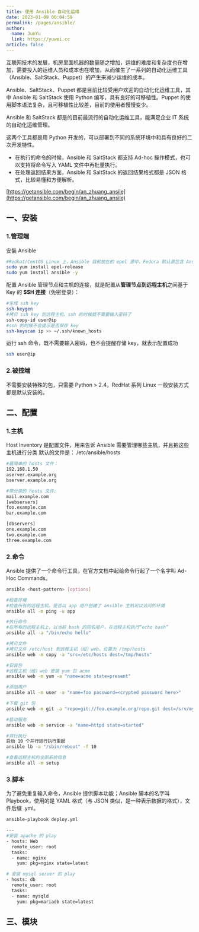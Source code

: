 ```yaml
---
title: 使用 Ansible 自动化运维
date: 2023-01-09 00:04:59
permalink: /pages/ansible/
author: 
  name: JunYu
  link: https://yuwei.cc
article: false
---
```

互联网技术的发展，机房里面机器的数量随之增加，运维的难度和复杂度也在增加，需要投入的运维人员和成本也在增加，从而催生了一系列的自动化运维工具（Ansible、SaltStack、Puppet）的产生来减少运维的成本。

Ansible、SaltStack、Puppet 都是目前比较受用户欢迎的自动化化运维工具，其中 Ansible 和 SaltStack 使用 Python 编写，具有良好的可移植性。Puppet 的使用脚本语法复杂，且可移植性比较差，目前的使用者慢慢变少。

Ansible 和 SaltStack 都是的目前最流行的自动化运维工具，能满足企业 IT 系统的自动化运维管理。

这两个工具都是用 Python 开发的，可以部署到不同的系统环境中和具有良好的二次开发特性。

- 在执行的命令的时候，Ansible 和 SaltStack 都支持 Ad-hoc 操作模式，也可以支持将命令写入 YAML 文件中再批量执行。
- 在处理返回结果方面，Ansible 和 SaltStack 的返回结果格式都是 JSON 格式，比较易懂和方便解析。

[https://getansible.com/begin/an_zhuang_ansile](https://getansible.com/begin/an_zhuang_ansile)
## 一、安装
### 1.管理端
安裝 Ansible
```bash
#Redhat/CentOS Linux 上，Ansible 目前放在的 epel 源中，Fedora 默认源包含 Ansible
sudo yum install epel-release 
sudo yum install ansible -y 
```
配置 Ansible 管理节点和主机的连接，就是配置从**管理节点到远程主机**之间基于 Key 的 **SSH 连接**（免密登录）：
```bash
#生成 ssh key
ssh-keygen
#拷贝 ssh key 到远程主机，ssh 的时候就不需要输入密码了
ssh-copy-id user@ip
#ssh 的时候不会提示是否保存 key
ssh-keyscan ip >> ~/.ssh/known_hosts
```
运行 ssh 命令，既不需要输入密码，也不会提醒存储 key，就表示配置成功
```bash
ssh user@ip
```
### 2.被控端
不需要安装特殊的包，只需要 Python > 2.4，RedHat 系列 Linux 一般安装方式都是默认安装的。
## 二、配置
### 1.主机
Host Inventory 是配置文件，用来告诉 Ansible 需要管理哪些主机，并且把这些主机进行分类
默认的文件是： /etc/ansible/hosts
```bash
#最简单的 hosts 文件：
192.168.1.50
aserver.example.org
bserver.example.org

#带分类的 hosts 文件:
mail.example.com
[webservers]
foo.example.com
bar.example.com

[dbservers]
one.example.com
two.example.com
three.example.com
```
### 2.命令
Ansible 提供了一个命令行工具，在官方文档中起给命令行起了一个名字叫 Ad-Hoc Commands。
```bash
ansible <host-pattern> [options]

#检查环境
#检查所有的远程主机，是否以 app 用户创建了 ansible 主机可以访问的环境
ansible all -m ping -u app

#执行命令
#在所有的远程主机上，以当前 bash 的同名用户，在远程主机执行“echo bash”
ansible all -a "/bin/echo hello"

#拷贝文件
#拷贝文件 /etc/host 到远程主机（组）web，位置为 /tmp/hosts
ansible web -m copy -a "src=/etc/hosts dest=/tmp/hosts"

#安装包
#远程主机（组）web 安装 yum 包 acme
ansible web -m yum -a "name=acme state=present"

#添加用户
ansible all -m user -a "name=foo password=<crypted password here>"

#下载 git 包
ansible web -m git -a "repo=git://foo.example.org/repo.git dest=/srv/myapp version=HEAD"

#启动服务
ansible web -m service -a "name=httpd state=started"

#并行执行
启动 10 个并行进行执行重起
ansible lb -a "/sbin/reboot" -f 10

#查看远程主机的全部系统信息
ansible all -m setup
```
### 3.脚本
为了避免重复输入命令，Ansible 提供脚本功能；Ansible 脚本的名字叫 Playbook，使用的是 YAML 格式（与 JSON 类似，是一种表示数据的格式），文件后缀 .yml。
```bash
ansible-playbook deploy.yml

---
#安装 apache 的 play
- hosts: Web
  remote_user: root
  tasks:
  - name: nginx
    yum: pkg=nginx state=latest

# 安装 mysql server 的 play
- hosts: db
  remote_user: root
  tasks:
  - name: mysqld
    yum: pkg=mariadb state=latest
```
## 三、模块

